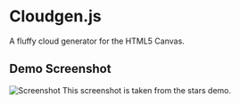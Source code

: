 # Cloudgen.js
A fluffy cloud generator for the HTML5 Canvas.

## Demo Screenshot
![Screenshot](http://dl.dropbox.com/u/13193692/cloudgen-stars-demo.png)
This screenshot is taken from the stars demo.
